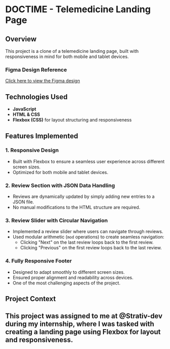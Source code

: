 # DOCTIME - Telemedicine Landing Page

## Overview

This project is a clone of a telemedicine landing page, built with responsiveness in mind for both mobile and tablet devices.

### Figma Design Reference

[Click here to view the Figma design](<https://www.figma.com/design/QRU7TRor9cnt9tckNcOhhQ/Trafalgar-Landing-Page-(Copy)?node-id=0-1&p=f&t=Y1DXrEHQwM4tfnZL-0>)

## Technologies Used

- **JavaScript**
- **HTML & CSS**
- **Flexbox (CSS)** for layout structuring and responsiveness

## Features Implemented

### **1. Responsive Design**

- Built with Flexbox to ensure a seamless user experience across different screen sizes.
- Optimized for both mobile and tablet devices.

### **2. Review Section with JSON Data Handling**

- Reviews are dynamically updated by simply adding new entries to a JSON file.
- No manual modifications to the HTML structure are required.

### **3. Review Slider with Circular Navigation**

- Implemented a review slider where users can navigate through reviews.
- Used modular arithmetic (`mod` operations) to create seamless navigation:
  - Clicking "Next" on the last review loops back to the first review.
  - Clicking "Previous" on the first review loops back to the last review.

### **4. Fully Responsive Footer**

- Designed to adapt smoothly to different screen sizes.
- Ensured proper alignment and readability across devices.
- One of the most challenging aspects of the project.

## Project Context

## This project was assigned to me at @Strativ-dev during my internship, where I was tasked with creating a landing page using **Flexbox** for layout and responsiveness.
